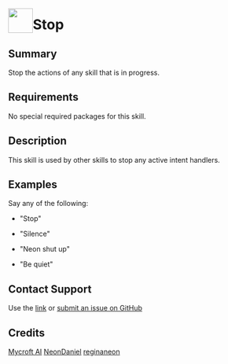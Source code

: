 # <img src='https://0000.us/klatchat/app/files/neon_images/icons/neon_skill.png' card_color="#FF8600" width="50" style="vertical-align:bottom">Stop

## Summary

Stop the actions of any skill that is in progress.

## Requirements

No special required packages for this skill.

## Description

This skill is used by other skills to stop any active intent handlers.

## Examples

Say any of the following:

* "Stop"

* "Silence"

* "Neon shut up"

* "Be quiet"

## Contact Support

Use the [link](https://neongecko.com/ContactUs) or
[submit an issue on GitHub](https://help.github.com/en/articles/creating-an-issue)

## Credits
[Mycroft AI](https://github.com/MycroftAI)
[NeonDaniel](https://github.com/NeonDaniel)
[reginaneon](https://github.com/reginaneon)
